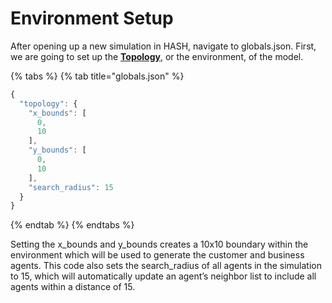 # Environment Setup

After opening up a new simulation in HASH, navigate to globals.json. First, we are going to set up the [**Topology**](https://docs.hash.ai/core/configuration/topology), or the environment, of the model.

{% tabs %}
{% tab title="globals.json" %}
```javascript
{
  "topology": {
    "x_bounds": [
      0,
      10
    ],
    "y_bounds": [
      0,
      10
    ],
    "search_radius": 15
  }
}
```
{% endtab %}
{% endtabs %}

Setting the x\_bounds and y\_bounds creates a 10x10 boundary within the environment which will be used to generate the customer and business agents. This code also sets the search\_radius of all agents in the simulation to 15, which will automatically update an agent’s neighbor list to include all agents within a distance of 15.

